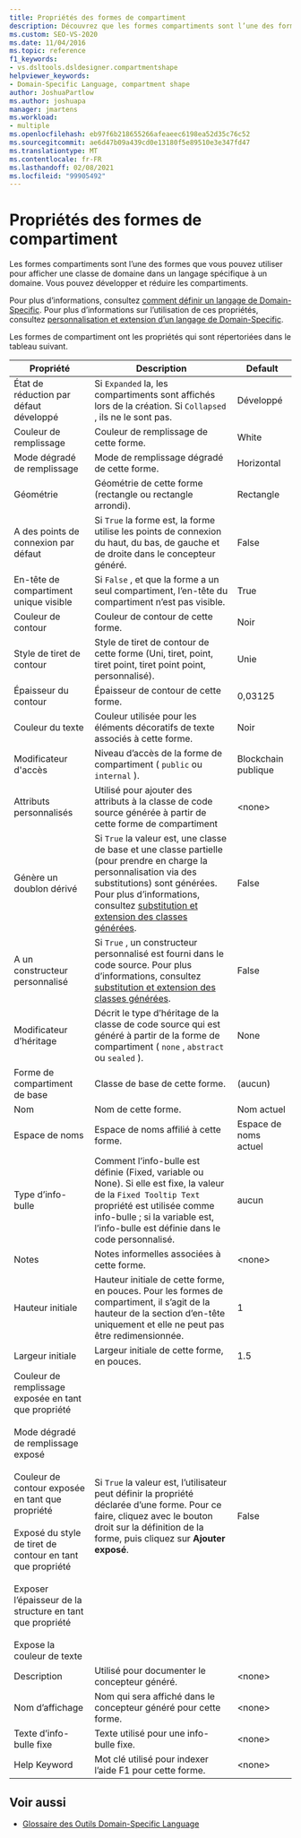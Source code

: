 ```yaml
---
title: Propriétés des formes de compartiment
description: Découvrez que les formes compartiments sont l’une des formes que vous pouvez utiliser pour afficher une classe de domaine dans un langage spécifique à un domaine.
ms.custom: SEO-VS-2020
ms.date: 11/04/2016
ms.topic: reference
f1_keywords:
- vs.dsltools.dsldesigner.compartmentshape
helpviewer_keywords:
- Domain-Specific Language, compartment shape
author: JoshuaPartlow
ms.author: joshuapa
manager: jmartens
ms.workload:
- multiple
ms.openlocfilehash: eb97f6b218655266afeaeec6198ea52d35c76c52
ms.sourcegitcommit: ae6d47b09a439cd0e13180f5e89510e3e347fd47
ms.translationtype: MT
ms.contentlocale: fr-FR
ms.lasthandoff: 02/08/2021
ms.locfileid: "99905492"
---
```

# <a name="properties-of-compartment-shapes"></a>Propriétés des formes de compartiment
Les formes compartiments sont l’une des formes que vous pouvez utiliser pour afficher une classe de domaine dans un langage spécifique à un domaine. Vous pouvez développer et réduire les compartiments.

 Pour plus d’informations, consultez [comment définir un langage de Domain-Specific](../modeling/how-to-define-a-domain-specific-language.md). Pour plus d’informations sur l’utilisation de ces propriétés, consultez [personnalisation et extension d’un langage de Domain-Specific](../modeling/customizing-and-extending-a-domain-specific-language.md).

 Les formes de compartiment ont les propriétés qui sont répertoriées dans le tableau suivant.

|Propriété|Description|Default|
|-|-|-|
|État de réduction par défaut développé|Si `Expanded` la, les compartiments sont affichés lors de la création. Si `Collapsed` , ils ne le sont pas.|Développé|
|Couleur de remplissage|Couleur de remplissage de cette forme.|White|
|Mode dégradé de remplissage|Mode de remplissage dégradé de cette forme.|Horizontal|
|Géométrie|Géométrie de cette forme (rectangle ou rectangle arrondi).|Rectangle|
|A des points de connexion par défaut|Si `True` la forme est, la forme utilise les points de connexion du haut, du bas, de gauche et de droite dans le concepteur généré.|False|
|En-tête de compartiment unique visible|Si `False` , et que la forme a un seul compartiment, l’en-tête du compartiment n’est pas visible.|True|
|Couleur de contour|Couleur de contour de cette forme.|Noir|
|Style de tiret de contour|Style de tiret de contour de cette forme (Uni, tiret, point, tiret point, tiret point point, personnalisé).|Unie|
|Épaisseur du contour|Épaisseur de contour de cette forme.|0,03125|
|Couleur du texte|Couleur utilisée pour les éléments décoratifs de texte associés à cette forme.|Noir|
|Modificateur d'accès|Niveau d’accès de la forme de compartiment ( `public` ou `internal` ).|Blockchain publique|
|Attributs personnalisés|Utilisé pour ajouter des attributs à la classe de code source générée à partir de cette forme de compartiment|\<none>|
|Génère un doublon dérivé|Si `True` la valeur est, une classe de base et une classe partielle (pour prendre en charge la personnalisation via des substitutions) sont générées. Pour plus d’informations, consultez [substitution et extension des classes générées](../modeling/overriding-and-extending-the-generated-classes.md).|False|
|A un constructeur personnalisé|Si `True` , un constructeur personnalisé est fourni dans le code source. Pour plus d’informations, consultez [substitution et extension des classes générées](../modeling/overriding-and-extending-the-generated-classes.md).|False|
|Modificateur d’héritage|Décrit le type d’héritage de la classe de code source qui est généré à partir de la forme de compartiment ( `none` , `abstract` ou `sealed` ).|None|
|Forme de compartiment de base|Classe de base de cette forme.|(aucun)|
|Nom|Nom de cette forme.|Nom actuel|
|Espace de noms|Espace de noms affilié à cette forme.|Espace de noms actuel|
|Type d’info-bulle|Comment l’info-bulle est définie (Fixed, variable ou None). Si elle est fixe, la valeur de la `Fixed Tooltip Text` propriété est utilisée comme info-bulle ; si la variable est, l’info-bulle est définie dans le code personnalisé.|aucun|
|Notes|Notes informelles associées à cette forme.|\<none>|
|Hauteur initiale|Hauteur initiale de cette forme, en pouces. Pour les formes de compartiment, il s’agit de la hauteur de la section d’en-tête uniquement et elle ne peut pas être redimensionnée.|1|
|Largeur initiale|Largeur initiale de cette forme, en pouces.|1.5|
|Couleur de remplissage exposée en tant que propriété<br /><br /> Mode dégradé de remplissage exposé<br /><br /> Couleur de contour exposée en tant que propriété<br /><br /> Exposé du style de tiret de contour en tant que propriété<br /><br /> Exposer l’épaisseur de la structure en tant que propriété<br /><br /> Expose la couleur de texte|Si `True` la valeur est, l’utilisateur peut définir la propriété déclarée d’une forme. Pour ce faire, cliquez avec le bouton droit sur la définition de la forme, puis cliquez sur **Ajouter exposé**.|False|
|Description|Utilisé pour documenter le concepteur généré.|\<none>|
|Nom d’affichage|Nom qui sera affiché dans le concepteur généré pour cette forme.|\<none>|
|Texte d’info-bulle fixe|Texte utilisé pour une info-bulle fixe.|\<none>|
|Help Keyword|Mot clé utilisé pour indexer l’aide F1 pour cette forme.|\<none>|

## <a name="see-also"></a>Voir aussi

- [Glossaire des Outils Domain-Specific Language](/previous-versions/bb126564(v=vs.100))